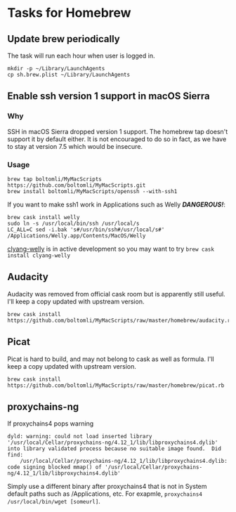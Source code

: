 # Tasks for Homebrew

## Update brew periodically

The task will run each hour when user is logged in.

```shell
mkdir -p ~/Library/LaunchAgents
cp sh.brew.plist ~/Library/LaunchAgents
```

## Enable ssh version 1 support in macOS Sierra

### Why

SSH in macOS Sierra dropped version 1 support. The homebrew tap doesn't support it by default either. It is not encouraged to do so in fact, as we have to stay at version 7.5 which would be insecure.

### Usage

```shell
brew tap boltomli/MyMacScripts https://github.com/boltomli/MyMacScripts.git
brew install boltomli/MyMacScripts/openssh --with-ssh1
```

If you want to make ssh1 work in Applications such as Welly ***DANGEROUS!***:

```shell
brew cask install welly
sudo ln -s /usr/local/bin/ssh /usr/local/s
LC_ALL=C sed -i.bak 's#/usr/bin/ssh#/usr/local/s#' /Applications/Welly.app/Contents/MacOS/Welly
```

[clyang-welly](https://github.com/clyang/welly) is in active development so you may want to try `brew cask install clyang-welly`

## Audacity

Audacity was removed from official cask room but is apparently still useful. I'll keep a copy updated with upstream version.

```shell
brew cask install https://github.com/boltomli/MyMacScripts/raw/master/homebrew/audacity.rb
```

## Picat

Picat is hard to build, and may not belong to cask as well as formula. I'll keep a copy updated with upstream version.

```shell
brew cask install https://github.com/boltomli/MyMacScripts/raw/master/homebrew/picat.rb
```

## proxychains-ng

If proxychains4 pops warning

```text
dyld: warning: could not load inserted library '/usr/local/Cellar/proxychains-ng/4.12_1/lib/libproxychains4.dylib' into library validated process because no suitable image found.  Did find:
    /usr/local/Cellar/proxychains-ng/4.12_1/lib/libproxychains4.dylib: code signing blocked mmap() of '/usr/local/Cellar/proxychains-ng/4.12_1/lib/libproxychains4.dylib'
```

Simply use a different binary after proxychains4 that is not in System default paths such as /Applications, etc. For exapmle, `proxychains4 /usr/local/bin/wget [someurl]`.

